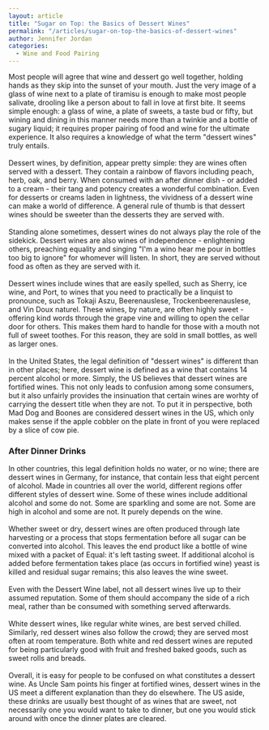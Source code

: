 ```yaml
---
layout: article
title: "Sugar on Top: the Basics of Dessert Wines"
permalink: "/articles/sugar-on-top-the-basics-of-dessert-wines"
author: Jennifer Jordan
categories:
  - Wine and Food Pairing
---
```


<p>Most people will agree that wine and dessert go well together, holding hands as they skip into the sunset of your mouth. Just the very image of a glass of wine next to a plate of tiramisu is enough to make most people salivate, drooling like a person about to fall in love at first bite. It seems simple enough: a glass of wine, a plate of sweets, a taste bud or fifty, but wining and dining in this manner needs more than a twinkie and a bottle of sugary liquid; it requires proper pairing of food and wine for the ultimate experience. It also requires a knowledge of what the term "dessert wines" truly entails. <br>
<br>
Dessert wines, by definition, appear pretty simple: they are wines often served with a dessert. They contain a rainbow of flavors including peach, herb, oak, and berry. When consumed with an after dinner dish - or added to a cream - their tang and potency creates a wonderful combination. Even for desserts or creams laden in lightness, the vividness of a dessert wine can make a world of difference. A general rule of thumb is that dessert wines should be sweeter than the desserts they are served with. <br>
<br>
Standing alone sometimes, dessert wines do not always play the role of the sidekick. Dessert wines are also wines of independence - enlightening others, preaching equality and singing "I'm a wino hear me pour in bottles too big to ignore" for whomever will listen. In short, they are served without food as often as they are served with it. <br>
<br>
Dessert wines include wines that are easily spelled, such as Sherry, ice wine, and Port, to wines that you need to practically be a linquist to pronounce, such as Tokaji Aszu, Beerenauslese, Trockenbeerenauslese, and Vin Doux naturel. These wines, by nature, are often highly sweet - offering kind words through the grape vine and willing to open the cellar door for others. This makes them hard to handle for those with a mouth not full of sweet toothes. For this reason, they are sold in small bottles, as well as larger ones. <br>
<br>
In the United States, the legal definition of "dessert wines" is different than in other places; here, dessert wine is defined as a wine that contains 14 percent alcohol or more. Simply, the US believes that dessert wines are fortified wines. This not only leads to confusion among some consumers, but it also unfairly provides the insinuation that certain wines are worhty of carrying the dessert title when they are not. To put it in perspective, both Mad Dog and Boones are considered dessert wines in the US, which only makes sense if the apple cobbler on the plate in front of you were replaced by a slice of cow pie.</p>
<h3>After Dinner Drinks</h3>
<p>In other countries, this legal definition holds no water, or no wine; there are dessert wines in Germany, for instance, that contain less that eight percent of alcohol. Made in countries all over the world, different regions offer different styles of dessert wine. Some of these wines include additional alcohol and some do not. Some are sparkling and some are not. Some are high in alcohol and some are not. It purely depends on the wine. <br>
<br>
Whether sweet or dry, dessert wines are often produced through late harvesting or a process that stops fermentation before all sugar can be converted into alcohol. This leaves the end product like a bottle of wine mixed with a packet of Equal: it's left tasting sweet. If additional alcohol is added before fermentation takes place (as occurs in fortified wine) yeast is killed and residual sugar remains; this also leaves the wine sweet. <br>
<br>
Even with the Dessert Wine label, not all dessert wines live up to their assumed reputation. Some of them should accompany the side of a rich meal, rather than be consumed with something served afterwards. <br>
<br>
White dessert wines, like regular white wines, are best served chilled. Similarly, red dessert wines also follow the crowd; they are served most often at room temperature. Both white and red dessert wines are reputed for being particularly good with fruit and freshed baked goods, such as sweet rolls and breads. <br>
<br>
Overall, it is easy for people to be confused on what constitutes a dessert wine. As Uncle Sam points his finger at fortified wines, dessert wines in the US meet a different explanation than they do elsewhere. The US aside, these drinks are usually best thought of as wines that are sweet, not necessarily one you would want to take to dinner, but one you would stick around with once the dinner plates are cleared.</p>
